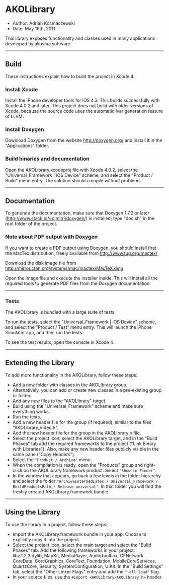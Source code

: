 AKOLibrary
==========

- Author: Adrian Kosmaczewski
- Date: May 16th, 2011

This library exposes functionality and classes used in many applications
developed by akosma software.

---

Build
-----

These instructions explain how to build the project in Xcode 4.

### Install Xcode

Install the iPhone developer tools for iOS 4.3. This builds successfully
with Xcode 4.0.2 and later. This project does not build with older
versions of Xcode, because the source code uses the automatic ivar
generation feature of LLVM.

### Install Doxygen

Download Doxygen from the website <http://doxygen.org/> and install it
in the "Applications" folder.

### Build binaries and documentation

Open the AKOLibrary.xcodeproj file with Xcode 4.0.2, select the
"Universal_Framework | iOS Device" scheme, and select the "Product /
Build" menu entry. The solution should compile without problems.

---

Documentation
-------------

To generate the documentation, make sure that Doxygen 1.7.2 or later
(<http://www.stack.nl/~dimitri/doxygen/>) is installed; type "doc.sh" in
the root folder of the project.

### Note about PDF output with Doxygen

If you want to create a PDF output using Doxygen, you should install
first the MacTex distribution, freely available from
<http://www.tug.org/mactex/>

Download the disk image file from
<http://mirror.ctan.org/systems/mac/mactex/MacTeX.dmg>

Open the image file and execute the installer inside. This will install
all the  required tools to generate PDF files from the Doxygen
documentation.

---

### Tests

The AKOLibrary is bundled with a large suite of tests. 

To run the tests, select the "Universal_Framework | iOS Device" scheme,
and select  the "Product / Test" menu entry. This will launch the iPhone
Simulator app, and then run the tests.

To see the test results, open the console in Xcode 4.

---

Extending the Library
---------------------

To add more functionality in the AKOLibrary, follow these steps:

- Add a new folder with classes in the AKOLibrary group.
- Alternatively, you can add or create new classes in a pre-existing
  group or folder.
- Add any new files to the "AKOLibrary" target.
- Build using the "Universal_Framework" scheme and make sure everything
  works.
- Run the tests.
- Add a new header file for the group (if required), similar to the
  files "AKOLibrary_Video.h".
- Add the new header file for the group in the AKOLibrary.h file.
- Select the project icon, select the AKOLibrary target, and in the
  "Build Phases" tab add the required frameworks to the project ("Link
  Binary with Libraries"). Also, make any new header files publicly
  visible in the same pane ("Copy Headers").
- Select the `"Product / Archive"` menu.
- When the compilation is ready, open the "Products" group and
  right-click on the AKOLibrary.framework product. Select `"Show in
  Finder"`.
- In the window that appears, go back a few levels in the folder
  hierarchy and select the folder `"ArchiveIntermediates /
  Universal_Framework / BuildProductsPath / Release-universal"`. In that
  folder you will find the freshly created AKOLibrary.framework bundle.

---

Using the Library
-----------------

To use the library in a project, follow these steps:

- Import the AKOLibrary.framework bundle in your app. Choose to
  explicitly copy it into the project.
- Select the project icon, select the main target and select the "Build
  Phases" tab. Add the following frameworks in your project:
  libz.1.2.3.dylib, MapKit, MediaPlayer, AudioToolbox, CFNetwork,
  CoreData, CoreGraphics, CoreText, Foundation, MobileCoreServices,
  QuartzCore, Security, SystemConfiguration, UIKit. In the "Build
  Settings" tab, select the "Other Linker Flags" entry and add the
  `"-all_load"` flag.
- In your source files, use the `#import <AKOLibrary/AKOLibrary.h>`
  header.

